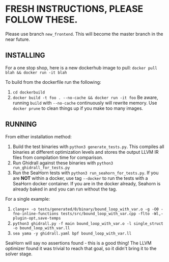 # FRESH INSTRUCTIONS, PLEASE FOLLOW THESE.

Please use branch `new_frontend`. This will become the master branch in the near future.

## INSTALLING

For a one stop shop, here is a new dockerhub image to pull:
`docker pull blah && docker run -it blah`

To build from the dockerfile run the following:
1. `cd dockerbuild`
2. `docker build -t foo . --no-cache && docker run -it foo` Be aware, running `build` with `--no-cache` continuously will rewrite memory. Use `docker prune` to clean things up if you make too many images.

## RUNNING

From either installation method:

1. Build the test binaries with `python3 generate_tests.py`. This compiles all binaries at different optimization levels and stores the output LLVM IR files from compilation time for comparison.
2. Run Ghidrall against these binaries with `python3 run_ghidrall_for_tests.py`
3. Run the SeaHorn tests with `python3 run_seahorn_for_tests.py`. If you are **NOT** within a docker, use tag `--docker` to run the tests with a SeaHorn docker container. If you are in the docker already, Seahorn is already baked in and you can run without the tag.

For a single example:
1. `clang++ -o tests/generated/0/binary/bound_loop_with_var.o -g -O0 -fno-inline-functions tests/src/bound_loop_with_var.cpp -flto -Wl,-plugin-opt,save-temps`
2. `python3 ghidrall.py -f main bound_loop_with_var.o -l single_struct -o bound_loop_with_var.ll`
3. `sea yama -y ghidrall.yaml bpf bound_loop_with_var.ll`

SeaHorn will say no assertions found - this is a good thing! The LLVM optimizer found it was trivial to reach that goal, so it didn't bring it to the solver stage.
